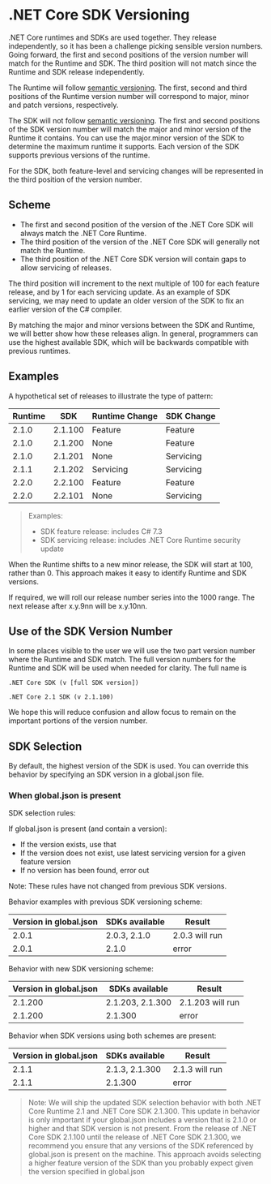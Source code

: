 # .NET Core SDK Versioning

.NET Core runtimes and SDKs are used together. They release independently, so it has been a challenge picking sensible version numbers. Going forward, the first and second positions of the version number will match for the Runtime and SDK. The third position will not match since the Runtime and SDK release independently.

The Runtime will follow [semantic versioning](https://semver.org/). The first, second and third positions of the Runtime version number will correspond to major, minor and patch versions, respectively.

The SDK will not follow [semantic versioning](https://semver.org/). The first and second positions of the SDK version number will match the major and minor version of the Runtime it contains. You can use the major.minor version of the SDK to determine the maximum runtime it supports. Each version of the SDK supports previous versions of the runtime. 

For the SDK, both feature-level and servicing changes will be represented in the third position of the version number.

## Scheme

* The first and second position of the version of the .NET Core SDK will always match the .NET Core Runtime.
* The third position of the version of the .NET Core SDK will generally not match the Runtime.
* The third position of the .NET Core SDK version will contain gaps to allow servicing of releases.

The third position will increment to the next multiple of 100 for each feature release, and by 1 for each servicing update. As an example of SDK servicing, we may need to update an older version of the SDK to fix an earlier version of the C# compiler.

By matching the major and minor versions between the SDK and Runtime, we will better show how these releases align. In general, programmers can use the highest available SDK, which will be backwards compatible with previous runtimes.

## Examples

A hypothetical set of releases to illustrate the type of pattern:

| Runtime | SDK     | Runtime Change | SDK Change |
|---------|---------|----------------|------------|
| 2.1.0   | 2.1.100 | Feature        | Feature    |
| 2.1.0   | 2.1.200 | None           | Feature    |
| 2.1.0   | 2.1.201 | None           | Servicing  |
| 2.1.1   | 2.1.202 | Servicing      | Servicing  |
| 2.2.0   | 2.2.100 | Feature        | Feature    |
| 2.2.0   | 2.2.101 | None           | Servicing  |

> Examples:
>   * SDK feature release: includes C# 7.3
>   * SDK servicing release: includes .NET Core Runtime security update

When the Runtime shifts to a new minor release, the SDK will start at 100, rather than 0. This approach makes it easy to identify Runtime and SDK versions.

If required, we will roll our release number series into the 1000 range. The next release after x.y.9nn will be x.y.10nn.

## Use of the SDK Version Number

In some places visible to the user we will use the two part version number where the Runtime and SDK match. The full version numbers for the Runtime and SDK will be used when needed for clarity. The full name is 

 ```
 .NET Core SDK (v [full SDK version])

 .NET Core 2.1 SDK (v 2.1.100)
 ```

We hope this will reduce confusion and allow focus to remain on the important portions of the version number.

## SDK Selection

By default, the highest version of the SDK is used. You can override this behavior by specifying an SDK version in a global.json file.

### When global.json is present

SDK selection rules:

If global.json is present (and contain a version):
* If the version exists, use that
* If the version does not exist, use latest servicing version for a given feature version
* If no version has been found, error out

Note: These rules have not changed from previous SDK versions.

Behavior examples with previous SDK versioning scheme:

| Version in global.json| SDKs available | Result         |
|-----------------------|----------------|----------------|
| 2.0.1                 | 2.0.3, 2.1.0   | 2.0.3 will run |
| 2.0.1                 | 2.1.0          | error          |

Behavior with new SDK versioning scheme:

| Version in global.json | SDKs available   | Result           |
|-----------------------|------------------|------------------|
| 2.1.200               | 2.1.203, 2.1.300 | 2.1.203 will run |
| 2.1.200               | 2.1.300          | error            |

Behavior when SDK versions using both schemes are present:

| Version in global.json | SDKs available | Result        |
|-----------------------|----------------|----------------|
| 2.1.1                 | 2.1.3, 2.1.300 | 2.1.3 will run |
| 2.1.1                 | 2.1.300        | error          |

> Note: We will ship the updated SDK selection behavior with both .NET Core Runtime 2.1 and .NET Core SDK 2.1.300. This update in behavior is only important if your global.json includes a version that is 2.1.0 or higher and that SDK version is not present. From the release of .NET Core SDK 2.1.100 until the release of .NET Core SDK 2.1.300, we recommend you ensure that any versions of the SDK referenced by global.json is present on the machine. This approach avoids selecting a higher feature version of the SDK than you probably expect given the version specified in global.json
